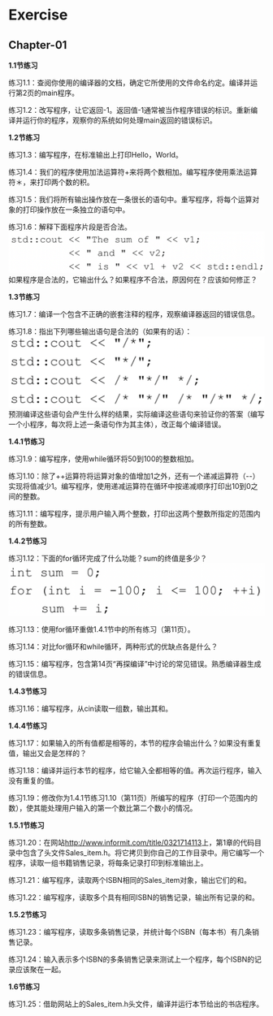 # Exercise

## Chapter-01

**1.1节练习**

练习1.1：查阅你使用的编译器的文档，确定它所使用的文件命名约定。编译并运行第2页的main程序。

练习1.2：改写程序，让它返回-1。返回值-1通常被当作程序错误的标识。重新编译并运行你的程序，观察你的系统如何处理main返回的错误标识。

**1.2节练习**

练习1.3：编写程序，在标准输出上打印Hello，World。

练习1.4：我们的程序使用加法运算符+来将两个数相加。编写程序使用乘法运算符＊，来打印两个数的积。

练习1.5：我们将所有输出操作放在一条很长的语句中。重写程序，将每个运算对象的打印操作放在一条独立的语句中。

练习1.6：解释下面程序片段是否合法。
![图 1](images/30d06c44be2dfe62e6738414f0c71ef08268f3250547be264392e55cbfe3bab9.png)
如果程序是合法的，它输出什么？如果程序不合法，原因何在？应该如何修正？

**1.3节练习**

练习1.7：编译一个包含不正确的嵌套注释的程序，观察编译器返回的错误信息。

练习1.8：指出下列哪些输出语句是合法的（如果有的话）：
![图 2](images/c583024066cf3eef4ce5ff4e0b1d320e11c6313bec5fded523eecc3af027302c.png)
预测编译这些语句会产生什么样的结果，实际编译这些语句来验证你的答案（编写一个小程序，每次将上述一条语句作为其主体），改正每个编译错误。

**1.4.1节练习**

练习1.9：编写程序，使用while循环将50到100的整数相加。

练习1.10：除了++运算符将运算对象的值增加1之外，还有一个递减运算符（--）实现将值减少1。编写程序，使用递减运算符在循环中按递减顺序打印出10到0之间的整数。

练习1.11：编写程序，提示用户输入两个整数，打印出这两个整数所指定的范围内的所有整数。

**1.4.2节练习**

练习1.12：下面的for循环完成了什么功能？sum的终值是多少？
![图 3](images/9472947b8d2287d943f54020692fedb6e69634ad12cba0a92beb95276ef924c9.png)

练习1.13：使用for循环重做1.4.1节中的所有练习（第11页）。

练习1.14：对比for循环和while循环，两种形式的优缺点各是什么？

练习1.15：编写程序，包含第14页“再探编译”中讨论的常见错误。熟悉编译器生成的错误信息。

**1.4.3节练习**

练习1.16：编写程序，从cin读取一组数，输出其和。

**1.4.4节练习**

练习1.17：如果输入的所有值都是相等的，本节的程序会输出什么？如果没有重复值，输出又会是怎样的？

练习1.18：编译并运行本节的程序，给它输入全都相等的值。再次运行程序，输入没有重复的值。

练习1.19：修改你为1.4.1节练习1.10（第11页）所编写的程序（打印一个范围内的数），使其能处理用户输入的第一个数比第二个数小的情况。

**1.5.1节练习**

练习1.20：在网站<http://www.informit.com/title/0321714113>上，第1章的代码目录中包含了头文件Sales_item.h。将它拷贝到你自己的工作目录中。用它编写一个程序，读取一组书籍销售记录，将每条记录打印到标准输出上。

练习1.21：编写程序，读取两个ISBN相同的Sales_item对象，输出它们的和。

练习1.22：编写程序，读取多个具有相同ISBN的销售记录，输出所有记录的和。

**1.5.2节练习**

练习1.23：编写程序，读取多条销售记录，并统计每个ISBN（每本书）有几条销售记录。

练习1.24：输入表示多个ISBN的多条销售记录来测试上一个程序，每个ISBN的记录应该聚在一起。

**1.6节练习**

练习1.25：借助网站上的Sales_item.h头文件，编译并运行本节给出的书店程序。


